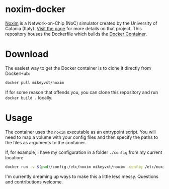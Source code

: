 # noxim-docker

[Noxim](https://github.com/davidepatti/noxim) is a Network-on-Chip (NoC) simulator created by the University of Catania (Italy). [Visit the page](https://github.com/davidepatti/noxim) for more details on that project. This repository houses the Dockerfile which builds the [Docker Container](https://hub.docker.com/r/mikeyvxt/noxim/).

# Download
The easiest way to get the Docker container is to clone it directly from DockerHub:
```bash
docker pull mikeyvxt/noxim
```

If for some reason that offends you, you can clone this repository and run `docker build .` locally.

# Usage
The container uses the `noxim` executable as an entrypoint script. You will need to map a volume with your config files and then specify the paths to the files as arguments to the container.

If, for example, I have my configuration in a folder `./config` from my current location:
```bash
docker run -v $(pwd)/config:/etc/noxim mikeyvxt/noxim -config /etc/noxim/default_config.yaml -power /etc/noxim/power.yaml
```

I'm currently dreaming up ways to make this a little less messy. Questions and contributions welcome.